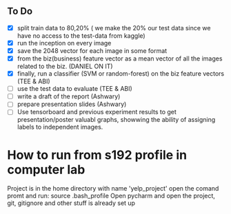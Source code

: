   
## To Do
- [X] split train data to 80,20% ( we make the 20% our test data since we have no access to the test-data from kaggle)
- [X]  run the inception  on every image 
- [X]  save the 2048 vector for each image in some format 
- [X]  from the biz(business) feature vector as a mean vector of all the images related to the biz. (DANIEL ON IT)
- [X]  finally, run a classifier (SVM or random-forest) on the biz feature vectors  (TEE & ABI)
- [ ]  use the test data to evaluate   (TEE & ABI)
- [ ]  write a draft of the report (Ashwary)
- [ ]  prepare presentation slides (Ashwary)
- [ ]  Use tensorboard and previous experiment results to get presentation/poster valuabl graphs, showwing the ability of assigning labels to independent images.

# How to run from s192 profile in computer lab
Project is in the home directory with name 'yelp_project'
open the comand promt and run:
source .bash_profile
Open pycharm and open the project, git, gitignore and other stuff is already set up
